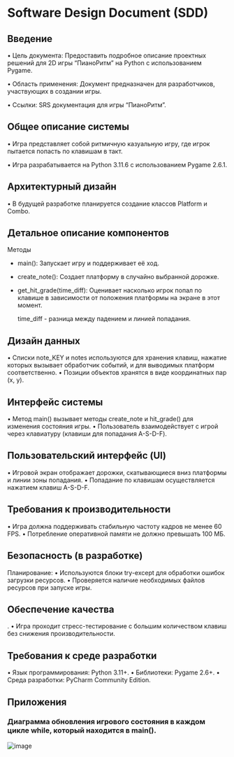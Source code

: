 # Software Design Document (SDD)

## Введение

• Цель документа: Предоставить подробное описание проектных решений для 2D игры “ПианоРитм” на Python с использованием Pygame.

• Область применения: Документ предназначен для разработчиков, участвующих в создании игры.

• Ссылки: SRS документация для игры “ПианоРитм”.

## Общее описание системы

• Игра представляет собой ритмичную казуальную игру, где игрок пытается попасть по клавишам в такт.

• Игра разрабатывается на Python 3.11.6 с использованием Pygame 2.6.1.

## Архитектурный дизайн

• В будущей разработке планируется создание классов Platform и Combo.

## Детальное описание компонентов

Методы
- main(): Запускает игру и поддерживает её ход.

- create_note(): Создает платформу в случайно выбранной дорожке.

- get_hit_grade(time_diff): Оценивает насколько игрок попал по клавише в зависимости от положения платформы на экране в этот момент.

  time_diff - разница между падением и линией попадания.

## Дизайн данных

• Списки note_KEY и notes используются для хранения клавиш, нажатие которых вызывает обработчик событий, и для выводимых платформ соответственно.
• Позиции объектов хранятся в виде координатных пар (x, y).

## Интерфейс системы

• Метод main() вызывает методы create_note и hit_grade() для изменения состояния игры.
• Пользователь взаимодействует с игрой через клавиатуру (клавиши для попадания A-S-D-F).

## Пользовательский интерфейс (UI)

• Игровой экран отображает дорожки, скатывающиеся вниз платформы и линии зоны попадания.
• Попадание по клавишам осуществляется нажатием клавиш A-S-D-F.

## Требования к производительности

• Игра должна поддерживать стабильную частоту кадров не менее 60 FPS.
• Потребление оперативной памяти не должно превышать 100 МБ.

## Безопасность (в разработке)

Планирование:
• Используются блоки try-except для обработки ошибок загрузки ресурсов.
• Проверяется наличие необходимых файлов ресурсов при запуске игры.

## Обеспечение качества
.
• Игра проходит стресс-тестирование с большим количеством клавиш без снижения производительности.

## Требования к среде разработки

• Язык программирования: Python 3.11+.
• Библиотеки: Pygame 2.6+.
• Среда разработки: PyCharm Community Edition.

## Приложения
### Диаграмма обновления игрового состояния в каждом цикле while, который находится в main().

![image](https://github.com/user-attachments/assets/b22f76e5-cef2-428c-bd8d-4f915be4a417)



